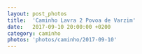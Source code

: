 ```yaml
---
layout: post_photos
title:  'Caminho Lavra 2 Povoa de Varzim'
date:   2017-09-10 20:00:00 +0200
category: caminho
photos: 'photos/caminho/2017-09-10'
---
```


